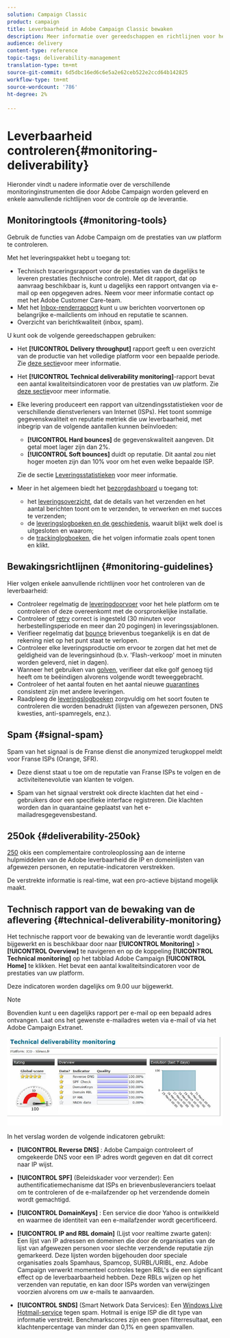 ```yaml
---
solution: Campaign Classic
product: campaign
title: Leverbaarheid in Adobe Campaign Classic bewaken
description: Meer informatie over gereedschappen en richtlijnen voor het controleren van de prestaties in Adobe Campaign Classic.
audience: delivery
content-type: reference
topic-tags: deliverability-management
translation-type: tm+mt
source-git-commit: 6d5dbc16ed6c6e5a2e62ceb522e2ccd64b142825
workflow-type: tm+mt
source-wordcount: '786'
ht-degree: 2%

---
```



# Leverbaarheid controleren{#monitoring-deliverability}

Hieronder vindt u nadere informatie over de verschillende monitoringinstrumenten die door Adobe Campaign worden geleverd en enkele aanvullende richtlijnen voor de controle op de leverantie.

## Monitoringtools {#monitoring-tools}

Gebruik de functies van Adobe Campaign om de prestaties van uw platform te controleren.

Met het leveringspakket hebt u toegang tot:

* Technisch traceringsrapport voor de prestaties van de dagelijks te leveren prestaties (technische controle). Met dit rapport, dat op aanvraag beschikbaar is, kunt u dagelijks een rapport ontvangen via e-mail op een opgegeven adres. Neem voor meer informatie contact op met het Adobe Customer Care-team.
* Met het [Inbox-renderrapport](../../delivery/using/inbox-rendering.md) kunt u uw berichten voorvertonen op belangrijke e-mailclients om inhoud en reputatie te scannen.
* Overzicht van berichtkwaliteit (inbox, spam).

U kunt ook de volgende gereedschappen gebruiken:

* Het **[!UICONTROL Delivery throughput]** rapport geeft u een overzicht van de productie van het volledige platform voor een bepaalde periode. Zie [deze sectie](../../reporting/using/global-reports.md#delivery-throughput)voor meer informatie.
* Het **[!UICONTROL Technical deliverability monitoring]**-rapport bevat een aantal kwaliteitsindicatoren voor de prestaties van uw platform. Zie [deze sectie](#technical-deliverability-monitoring)voor meer informatie.
* Elke levering produceert een rapport van uitzendingsstatistieken voor de verschillende dienstverleners van Internet (ISPs). Het toont sommige gegevenskwaliteit en reputatie metriek die uw leverbaarheid, met inbegrip van de volgende aantallen kunnen beïnvloeden:
   * **[!UICONTROL Hard bounces]** de gegevenskwaliteit aangeven. Dit getal moet lager zijn dan 2%.
   * **[!UICONTROL Soft bounces]** duidt op reputatie. Dit aantal zou niet hoger moeten zijn dan 10% voor om het even welke bepaalde ISP.

   Zie de sectie [Leveringsstatistieken](../../reporting/using/global-reports.md#delivery-statistics) voor meer informatie.
* Meer in het algemeen biedt het [bezorgdashboard](../../delivery/using/about-delivery-monitoring.md) u toegang tot:
   * het [leveringsoverzicht](../../delivery/using/delivery-dashboard.md#delivery-summary), dat de details van het verzenden en het aantal berichten toont om te verzenden, te verwerken en met succes te verzenden;
   * de [leveringslogboeken en de geschiedenis](../../delivery/using/delivery-dashboard.md#delivery-logs-and-history), waaruit blijkt welk doel is uitgesloten en waarom;
   * de [trackinglogboeken](../../delivery/using/delivery-dashboard.md#tracking-logs), die het volgen informatie zoals opent tonen en klikt.

## Bewakingsrichtlijnen {#monitoring-guidelines}

Hier volgen enkele aanvullende richtlijnen voor het controleren van de leverbaarheid:

* Controleer regelmatig de [leveringdoorvoer](../../reporting/using/global-reports.md#delivery-throughput) voor het hele platform om te controleren of deze overeenkomt met de oorspronkelijke installatie.
* Controleer of [retry](../../delivery/using/understanding-delivery-failures.md#retries-after-a-delivery-temporary-failure) correct is ingesteld (30 minuten voor herbestellingsperiode en meer dan 20 pogingen) in leveringssjablonen.
* Verifieer regelmatig dat [bounce](../../delivery/using/understanding-delivery-failures.md#bounce-mail-management) brievenbus toegankelijk is en dat de rekening niet op het punt staat te verlopen.
* Controleer elke leveringsproductie om ervoor te zorgen dat het met de geldigheid van de leveringsinhoud (b.v. &#39;Flash-verkoop&#39; moet in minuten worden geleverd, niet in dagen).
* Wanneer het gebruiken van [golven](../../delivery/using/steps-sending-the-delivery.md#sending-using-multiple-waves), verifieer dat elke golf genoeg tijd heeft om te beëindigen alvorens volgende wordt teweeggebracht.
* Controleer of het aantal fouten en het aantal nieuwe [quarantines](../../delivery/using/understanding-quarantine-management.md) consistent zijn met andere leveringen.
* Raadpleeg de [leveringslogboeken](../../delivery/using/delivery-dashboard.md#delivery-logs-and-history) zorgvuldig om het soort fouten te controleren die worden benadrukt (lijsten van afgewezen personen, DNS kwesties, anti-spamregels, enz.).

## Spam {#signal-spam}

Spam van het signaal is de Franse dienst die anonymized terugkoppel meldt voor Franse ISPs (Orange, SFR).

* Deze dienst staat u toe om de reputatie van Franse ISPs te volgen en de activiteitenevolutie van klanten te volgen.

* Spam van het signaal verstrekt ook directe klachten dat het eind - gebruikers door een specifieke interface registreren. Die klachten worden dan in quarantaine geplaatst van het e-mailadresgegevensbestand.

## 250ok {#deliverability-250ok}

[250](https://250ok.com/) okis een complementaire controleoplossing aan de interne hulpmiddelen van de Adobe leverbaarheid die IP en domeinlijsten van afgewezen personen, en reputatie-indicatoren verstrekken.

De verstrekte informatie is real-time, wat een pro-actieve bijstand mogelijk maakt.

## Technisch rapport van de bewaking van de aflevering {#technical-deliverability-monitoring}

Het technische rapport voor de bewaking van de leverantie wordt dagelijks bijgewerkt en is beschikbaar door naar **[!UICONTROL Monitoring]** > **[!UICONTROL Overview]** te navigeren en op de koppeling **[!UICONTROL Technical monitoring]** op het tabblad Adobe Campaign **[!UICONTROL Home]** te klikken. Het bevat een aantal kwaliteitsindicatoren voor de prestaties van uw platform.

Deze indicatoren worden dagelijks om 9.00 uur bijgewerkt.

>[!NOTE]
>
>Bovendien kunt u een dagelijks rapport per e-mail op een bepaald adres ontvangen. Laat ons het gewenste e-mailadres weten via e-mail of via het Adobe Campaign Extranet.

![](assets/s_tn_del_monitoring.png)

In het verslag worden de volgende indicatoren gebruikt:

* **[!UICONTROL Reverse DNS]** : Adobe Campaign controleert of omgekeerde DNS voor een IP adres wordt gegeven en dat dit correct naar IP wijst.

* **[!UICONTROL SPF]** (Beleidskader voor verzender): Een authentificatiemechanisme dat ISPs en brievenbusleveranciers toelaat om te controleren of de e-mailafzender op het verzendende domein wordt gemachtigd.

* **[!UICONTROL DomainKeys]** : Een service die door Yahoo is ontwikkeld en waarmee de identiteit van een e-mailafzender wordt gecertificeerd.

* **[!UICONTROL IP and RBL domain]** (Lijst voor realtime zwarte gaten): Een lijst van IP adressen en domeinen die door de organisaties van de lijst van afgewezen personen voor slechte verzendende reputatie zijn gemarkeerd. Deze lijsten worden bijgehouden door speciale organisaties zoals Spamhaus, Spamcop, SURBL/URIBL, enz. Adobe Campaign verwerkt momenteel controles tegen RBL&#39;s die een significant effect op de leverbaarbaarheid hebben. Deze RBLs wijzen op het verzenden van reputatie, en kan door ISPs worden van verwijzingen voorzien alvorens om uw e-mails te aanvaarden.

* **[!UICONTROL SNDS]** (Smart Network Data Services): Een  [Windows Live Hotmail-service](https://sendersupport.olc.protection.outlook.com/snds/FAQ.aspx) tegen spam. Hotmail is enige ISP die dit type van informatie verstrekt. Benchmarkscores zijn een groen filterresultaat, een klachtenpercentage van minder dan 0,1% en geen spamvallen.

<!--### Delivery Reports - Broadcast Statistics {#broadcast-statistics}

Each delivery will generate a broadcast statistics report when you open a delivery in the “Deliveries List”, which includes some reputation metrics that may impact your deliverability.-->
